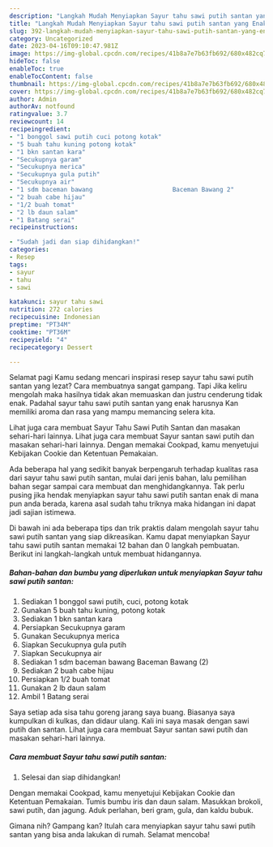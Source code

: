 ```yaml
---
description: "Langkah Mudah Menyiapkan Sayur tahu sawi putih santan yang Enak Banget}"
title: "Langkah Mudah Menyiapkan Sayur tahu sawi putih santan yang Enak Banget}"
slug: 392-langkah-mudah-menyiapkan-sayur-tahu-sawi-putih-santan-yang-enak-banget
category: Uncategorized
date: 2023-04-16T09:10:47.981Z
image: https://img-global.cpcdn.com/recipes/41b8a7e7b63fb692/680x482cq70/sayur-tahu-sawi-putih-santan-foto-resep-utama.jpg
hideToc: false
enableToc: true
enableTocContent: false
thumbnail: https://img-global.cpcdn.com/recipes/41b8a7e7b63fb692/680x482cq70/sayur-tahu-sawi-putih-santan-foto-resep-utama.jpg
cover: https://img-global.cpcdn.com/recipes/41b8a7e7b63fb692/680x482cq70/sayur-tahu-sawi-putih-santan-foto-resep-utama.jpg
author: Admin
authorAv: notfound
ratingvalue: 3.7
reviewcount: 14
recipeingredient:
- "1 bonggol sawi putih cuci potong kotak"
- "5 buah tahu kuning potong kotak"
- "1 bkn santan kara"
- "Secukupnya garam"
- "Secukupnya merica"
- "Secukupnya gula putih"
- "Secukupnya air"
- "1 sdm baceman bawang                      Baceman Bawang 2"
- "2 buah cabe hijau"
- "1/2 buah tomat"
- "2 lb daun salam"
- "1 Batang serai"
recipeinstructions:

- "Sudah jadi dan siap dihidangkan!"
categories:
- Resep
tags:
- sayur
- tahu
- sawi

katakunci: sayur tahu sawi 
nutrition: 272 calories
recipecuisine: Indonesian
preptime: "PT34M"
cooktime: "PT36M"
recipeyield: "4"
recipecategory: Dessert

---
```



Selamat pagi Kamu sedang mencari inspirasi resep sayur tahu sawi putih santan yang lezat? Cara membuatnya sangat gampang. Tapi Jika keliru mengolah maka hasilnya tidak akan memuaskan dan justru cenderung tidak enak. Padahal sayur tahu sawi putih santan yang enak harusnya Kan memiliki aroma dan rasa yang mampu memancing selera kita.


Lihat juga cara membuat Sayur Tahu Sawi Putih Santan dan masakan sehari-hari lainnya. Lihat juga cara membuat Sayur santan sawi putih dan masakan sehari-hari lainnya. Dengan memakai Cookpad, kamu menyetujui Kebijakan Cookie dan Ketentuan Pemakaian.

Ada beberapa hal yang sedikit banyak berpengaruh terhadap kualitas rasa dari sayur tahu sawi putih santan, mulai dari jenis bahan, lalu pemilihan bahan segar sampai cara membuat dan menghidangkannya. Tak perlu pusing jika hendak menyiapkan sayur tahu sawi putih santan enak di mana pun anda berada, karena asal sudah tahu triknya maka hidangan ini dapat jadi sajian istimewa.


Di bawah ini ada beberapa tips dan trik praktis dalam mengolah sayur tahu sawi putih santan yang siap dikreasikan. Kamu dapat menyiapkan Sayur tahu sawi putih santan memakai 12 bahan dan 0 langkah pembuatan. Berikut ini langkah-langkah untuk membuat hidangannya.

<!--inarticleads1-->

##### Bahan-bahan dan bumbu yang diperlukan untuk menyiapkan Sayur tahu sawi putih santan:

1. Sediakan 1 bonggol sawi putih, cuci, potong kotak
1. Gunakan 5 buah tahu kuning, potong kotak
1. Sediakan 1 bkn santan kara
1. Persiapkan Secukupnya garam
1. Gunakan Secukupnya merica
1. Siapkan Secukupnya gula putih
1. Siapkan Secukupnya air
1. Sediakan 1 sdm baceman bawang                      Baceman Bawang (2)
1. Sediakan 2 buah cabe hijau
1. Persiapkan 1/2 buah tomat
1. Gunakan 2 lb daun salam
1. Ambil 1 Batang serai


Saya setiap ada sisa tahu goreng jarang saya buang. Biasanya saya kumpulkan di kulkas, dan didaur ulang. Kali ini saya masak dengan sawi putih dan santan. Lihat juga cara membuat Sayur santan sawi putih dan masakan sehari-hari lainnya. 

<!--inarticleads2-->

##### Cara membuat Sayur tahu sawi putih santan:


1. Selesai dan siap dihidangkan!

Dengan memakai Cookpad, kamu menyetujui Kebijakan Cookie dan Ketentuan Pemakaian. Tumis bumbu iris dan daun salam. Masukkan brokoli, sawi putih, dan jagung. Aduk perlahan, beri gram, gula, dan kaldu bubuk. 

Gimana nih? Gampang kan? Itulah cara menyiapkan sayur tahu sawi putih santan yang bisa anda lakukan di rumah. Selamat mencoba!
